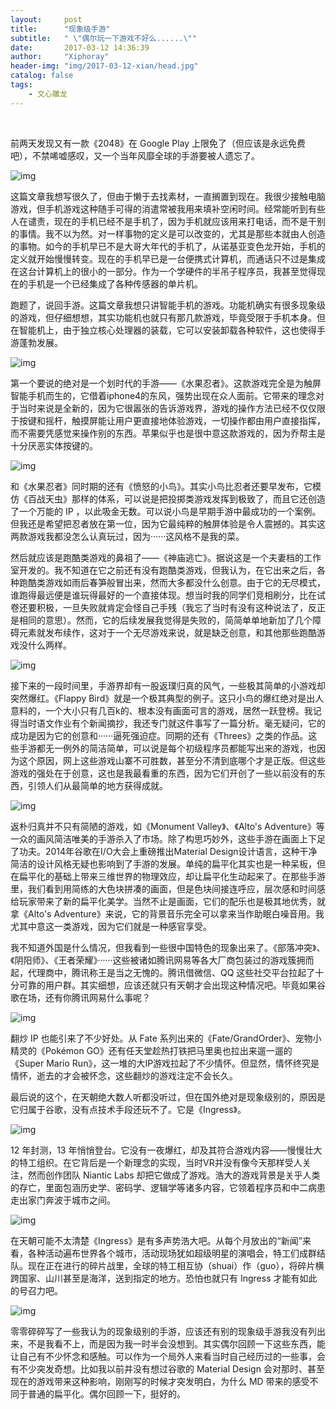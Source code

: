 ```yaml
---
layout:     post
title:      "现象级手游"
subtitle:   " \"偶尔玩一下游戏不好么......\"" 
date:       2017-03-12 14:36:39
author:     "Xiphoray"
header-img: "img/2017-03-12-xian/head.jpg"
catalog: false
tags:     
    - 文心雕龙
---
```


<Br/>


前两天发现又有一款《2048》在 Google Play 上限免了（但应该是永远免费吧），不禁唏嘘感叹，又一个当年风靡全球的手游要被人遗忘了。

![img](/img/2017-03-12-xian/1.jpg)

这篇文章我想写很久了，但由于懒于去找素材，一直搁置到现在。我很少接触电脑游戏，但手机游戏这种随手可得的消遣常被我用来填补空闲时间。经常能听到有些人在谴责，现在的手机已经不是手机了，因为手机就应该用来打电话，而不是干别的事情。我不以为然。对一样事物的定义是可以改变的，尤其是那些本就由人创造的事物。如今的手机早已不是大哥大年代的手机了，从诺基亚变色龙开始，手机的定义就开始慢慢转变。现在的手机早已是一台便携式计算机，而通话只不过是集成在这台计算机上的很小的一部分。作为一个学硬件的半吊子程序员，我甚至觉得现在的手机是一个已经集成了各种传感器的单片机。

跑题了，说回手游。这篇文章我想只讲智能手机的游戏。功能机确实有很多现象级的游戏，但仔细想想，其实功能机也就只有那几款游戏，毕竟受限于手机本身。但在智能机上，由于独立核心处理器的装载，它可以安装卸载各种软件，这也使得手游蓬勃发展。

![img](/img/2017-03-12-xian/2.jpg)

第一个要说的绝对是一个划时代的手游——《水果忍者》。这款游戏完全是为触屏智能手机而生的，它借着iphone4的东风，强势出现在众人面前。它带来的理念对于当时来说是全新的，因为它很嚣张的告诉游戏界，游戏的操作方法已经不仅仅限于按键和摇杆，触摸屏能让用户更直接地体验游戏，一切操作都由用户直接指挥，而不需要凭感觉来操作别的东西。苹果似乎也是很中意这款游戏的，因为乔帮主是十分厌恶实体按键的。

![img](/img/2017-03-12-xian/3.jpg)

和《水果忍者》同时期的还有《愤怒的小鸟》。其实小鸟比忍者还要早发布，它模仿《百战天虫》那样的体系，可以说是把投掷类游戏发挥到极致了，而且它还创造了一个万能的 IP ，以此吸金无数。可以说小鸟是早期手游中最成功的一个案例。但我还是希望把忍者放在第一位，因为它最纯粹的触屏体验是令人震撼的。其实这两款游戏我都没怎么认真玩过，因为······这风格不是我的菜。

然后就应该是跑酷类游戏的鼻祖了——《神庙逃亡》。据说这是一个夫妻档的工作室开发的。我不知道在它之前还有没有跑酷类游戏，但我认为，在它出来之后，各种跑酷类游戏如雨后春笋般冒出来，然而大多都没什么创意。由于它的无尽模式，谁跑得最远便是谁玩得最好的一个直接体现。想当时我的同学们竞相刷分，比在试卷还要积极，一旦失败就肯定会怪自己手残（我忘了当时有没有这种说法了，反正是相同的意思）。然而，它的后续发展我觉得是失败的，简简单单地新加了几个障碍元素就发布续作，这对于一个无尽游戏来说，就是缺乏创意，和其他那些跑酷游戏没什么两样。

![img](/img/2017-03-12-xian/4.jpg)

接下来的一段时间里，手游界却有一股返璞归真的风气，一些极其简单的小游戏却突然爆红。《Flappy Bird》就是一个极其典型的例子。这只小鸟的爆红绝对是出人意料的，一个大小只有几百k的、根本没有画面可言的游戏，居然一跃登榜。我记得当时语文作业有个新闻摘抄，我还专门就这件事写了一篇分析。毫无疑问，它的成功是因为它的创意和······逼死强迫症。同期的还有《Threes》之类的作品。这些手游都无一例外的简洁简单，可以说是每个初级程序员都能写出来的游戏，也因为这个原因，网上这些游戏山寨不可胜数，甚至分不清到底哪个才是正版。但这些游戏的强处在于创意，这也是我最看重的东西，因为它们开创了一些以前没有的东西，引领人们从最简单的地方获得成就。

![img](/img/2017-03-12-xian/5.jpg)

返朴归真并不只有简陋的游戏，如《Monument Valley》、《Alto's Adventure》等一众的画风简洁唯美的手游杀入了市场。除了构思巧妙外，这些手游在画面上下足了功夫。2014年谷歌在I/O大会上重磅推出Material Design设计语言，这种干净简洁的设计风格无疑也影响到了手游的发展。单纯的扁平化其实也是一种呆板，但在扁平化的基础上带来三维世界的物理效应，却让扁平化生动起来了。在那些手游里，我们看到用简练的大色块拼凑的画面，但是色块间接连呼应，层次感和时间感给玩家带来了新的扁平化美学。当然不止是画面，它们的配乐也是极其地优秀，就拿《Alto's Adventure》来说，它的背景音乐完全可以拿来当作助眠白噪音用。我尤其中意这一类游戏，因为它们就是一种感官享受。

我不知道外国是什么情况，但我看到一些很中国特色的现象出来了。《部落冲突》、《阴阳师》、《王者荣耀》······这些被诸如腾讯网易等各大厂商包装过的游戏簇拥而起，代理商中，腾讯称王是当之无愧的。腾讯借微信、QQ 这些社交平台拉起了十分可靠的用户群。其实细想，应该还就只有天朝才会出现这种情况吧。毕竟如果谷歌在场，还有你腾讯网易什么事呢？

![img](/img/2017-03-12-xian/6.jpg)

翻炒 IP 也能引来了不少好处。从 Fate 系列出来的《Fate/GrandOrder》、宠物小精灵的《Pokémon GO》还有任天堂趁热打铁把马里奥也拉出来遛一遛的《Super Mario Run》，这一堆的大IP游戏拉起了不少情怀。但显然，情怀终究是情怀，逝去的才会被怀念，这些翻炒的游戏注定不会长久。

最后说的这个，在天朝绝大数人听都没听过，但在国外绝对是现象级别的，原因是它归属于谷歌，没有点技术手段还玩不了。它是《Ingress》。

![img](/img/2017-03-12-xian/7.jpg)

12 年封测，13 年悄悄登台。它没有一夜爆红，却及其符合游戏内容——慢慢壮大的特工组织。在它背后是一个新理念的实现，当时VR并没有像今天那样受人关注，然而创作团队 Niantic Labs 却把它做成了游戏。浩大的游戏背景是关乎人类的存亡，里面包涵历史学、密码学、逻辑学等诸多内容，它领着程序员和中二病患走出家门奔波于城市之间。

![img](/img/2017-03-12-xian/8.jpg)

在天朝可能不太清楚《Ingress》是有多声势浩大吧。从每个月放出的“新闻”来看，各种活动遍布世界各个城市，活动现场犹如超级明星的演唱会，特工们成群结队。现在正在进行的碎片战里，全球的特工相互协（shuai）作（guo），将碎片横跨国家、山川甚至是海洋，送到指定的地方。恐怕也就只有 Ingress 才能有如此的号召力吧。

![img](/img/2017-03-12-xian/9.jpg)

零零碎碎写了一些我认为的现象级别的手游，应该还有别的现象级手游我没有列出来，不是我看不上，而是因为我一时半会没想到。其实偶尔回顾一下这些东西，能让自己有不少怀念和感触。可以作为一个局外人来看当时自己经历过的一些事，会有不少突发奇想。比如我以前并没有想过谷歌的 Material Design 会对那时、甚至现在的游戏带来这种影响，刚刚写的时候才突发明白，为什么 MD 带来的感受不同于普通的扁平化。偶尔回顾一下，挺好的。



